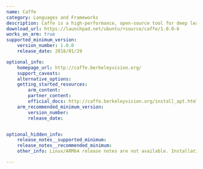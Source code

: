 ```yaml
---
name: Caffe
category: Languages and Frameworks
description: Caffe is a high-performance, open-source tool for deep learning, specializing in visual recognition tasks. It allows users to construct and train neural networks efficiently.
download_url: https://launchpad.net/ubuntu/+source/caffe/1.0.0-6
works_on_arm: true
supported_minimum_version:
    version_number: 1.0.0
    release_date: 2018/01/29

optional_info:
    homepage_url: http://caffe.berkeleyvision.org/
    support_caveats:
    alternative_options:
    getting_started_resources:
        arm_content:
        partner_content:
        official_docs: http://caffe.berkeleyvision.org/install_apt.html
    arm_recommended_minimum_version:
        version_number:
        release_date:


optional_hidden_info:
    release_notes__supported_minimum:
    release_notes__recommended_minimum:
    other_info: Linux/ARM64 release notes are not available. Installation and Testing were done using "apt install caffe-cpu". The minimum version of caffe 1.0.0 corresponds to ubuntu:20.04.

---
```

